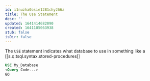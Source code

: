 ```yaml
---
id: i1nuzha0osie1281chy266a
title: The Use Statement
desc: ''
updated: 1641414682090
created: 1641105063938
stub: false
isDir: false
---
```



The `USE` statement indicates what database to use in something like a [[s.q.tsql.syntax.stored-procedures]]

```sql
USE My_Database
<Query Code...>
GO
```
